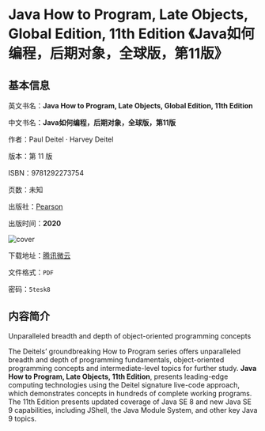 # Java How to Program, Late Objects, Global Edition, 11th Edition 《Java如何编程，后期对象，全球版，第11版》

## 基本信息

英文书名：**Java How to Program, Late Objects, Global Edition, 11th Edition**

中文书名：**Java如何编程，后期对象，全球版，第11版**

作者：Paul Deitel · Harvey Deitel

版本：第 11 版

ISBN：9781292273754

页数：未知

出版社：[Pearson](https://www.pearson.com/uk/educators/higher-education-educators/program/Deitel-Java-How-to-Program-Late-Objects-Global-Edition-11th-Edition/PGM2622168.html)

出版时间：**2020**

<img :src="$withBase('/images/java_how_to_program.jpg')" alt="cover">

下载地址：[腾讯微云](https://share.weiyun.com/BPTyaxFy)

文件格式：`PDF`

密码：`5tesk8`

## 内容简介

Unparalleled breadth and depth of object-oriented programming concepts

The Deitels’ groundbreaking How to Program series offers unparalleled breadth and depth of programming fundamentals, object-oriented programming concepts and intermediate-level topics for further study. **Java How to Program, Late Objects, 11th Edition**, presents leading-edge computing technologies using the Deitel signature live-code approach, which demonstrates concepts in hundreds of complete working programs. The 11th Edition presents updated coverage of Java SE 8 and new Java SE 9 capabilities, including JShell, the Java Module System, and other key Java 9 topics.
